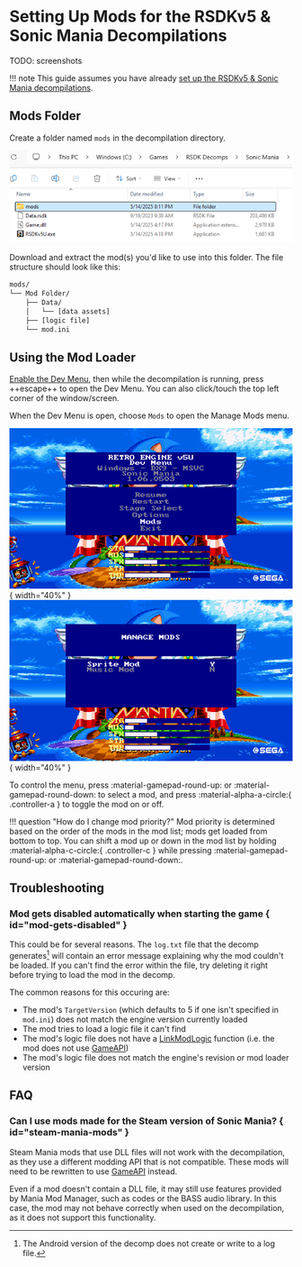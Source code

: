 # Setting Up Mods for the RSDKv5 & Sonic Mania Decompilations

TODO: screenshots

!!! note
    This guide assumes you have already [set up the RSDKv5 & Sonic Mania decompilations](Setup.md).

## Mods Folder

Create a folder named `mods` in the decompilation directory.

![mods](/assets/images/Windows/FileExplorer/SonicMania/ModSetup-mods.png)

Download and extract the mod(s) you'd like to use into this folder. The file structure should look like this:
```
mods/
└── Mod Folder/
    ├── Data/
    │   └── [data assets]
    ├── [logic file]
    └── mod.ini
```

## Using the Mod Loader

[Enable the Dev Menu](/RSDKv5/Overview/DevMenu.md#enabling), then while the decompilation is running, press ++escape++ to open the Dev Menu. You can also click/touch the top left corner of the window/screen.

When the Dev Menu is open, choose `Mods` to open the Manage Mods menu.

![Dev Menu](/assets/images/SonicMania/DevMenu/MainMenu-Decomp.png){ width="40%" } ![Mod List](/assets/images/SonicMania/DevMenu/Mods.png){ width="40%" }

To control the menu, press :material-gamepad-round-up: or :material-gamepad-round-down: to select a mod, and press :material-alpha-a-circle:{ .controller-a } to toggle the mod on or off.

!!! question "How do I change mod priority?"
    Mod priority is determined based on the order of the mods in the mod list; mods get loaded from bottom to top. You can shift a mod up or down in the mod list by holding :material-alpha-c-circle:{ .controller-c } while pressing :material-gamepad-round-up: or :material-gamepad-round-down:.

## Troubleshooting

### Mod gets disabled automatically when starting the game { id="mod-gets-disabled" }

This could be for several reasons. The `log.txt` file that the decomp generates[^1] will contain an error message explaining why the mod couldn't be loaded. If you can't find the error within the file, try deleting it right before trying to load the mod in the decomp.

[^1]: The Android version of the decomp does not create or write to a log file.

The common reasons for this occuring are:

- The mod's `TargetVersion` (which defaults to 5 if one isn't specified in `mod.ini`) does not match the engine version currently loaded
- The mod tries to load a logic file it can't find
- The mod's logic file does not have a [LinkModLogic](TODO) function (i.e. the mod does not use [GameAPI])
- The mod's logic file does not match the engine's revision or mod loader version

## FAQ

### Can I use mods made for the Steam version of Sonic Mania? { id="steam-mania-mods" }

Steam Mania mods that use DLL files will not work with the decompilation, as they use a different modding API that is not compatible. These mods will need to be rewritten to use [GameAPI] instead.

Even if a mod doesn't contain a DLL file, it may still use features provided by Mania Mod Manager, such as codes or the BASS audio library. In this case, the mod may not behave correctly when used on the decompilation, as it does not support this functionality.

  [GameAPI]: TODO
